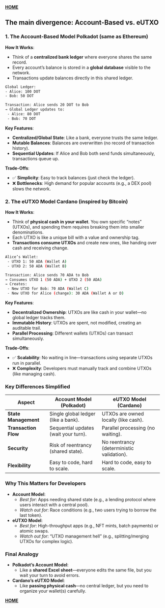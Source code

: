 **[HOME](../README.md)**

## The main divergence: Account-Based vs. eUTXO

### **1\. The Account-Based Model Polkadot (same as Ethereum)**

**How It Works**:

- Think of a **centralized bank ledger** where everyone shares the same record.
- Every account’s balance is stored in a **global database** visible to the network.
- Transactions update balances directly in this shared ledger.

```sh
Global Ledger:
- Alice: 100 DOT
- Bob: 50 DOT

Transaction: Alice sends 20 DOT to Bob
→ Global Ledger updates to:
 - Alice: 80 DOT
 - Bob: 70 DOT
```

**Key Features**:

- **Centralized/Global State**: Like a bank, everyone trusts the same ledger.
- **Mutable Balances**: Balances are overwritten (no record of transaction history).
- **Sequential Updates**: If Alice and Bob both send funds simultaneously, transactions queue up.

**Trade-Offs**:

- ✅ **Simplicity**: Easy to track balances (just check the ledger).
- ❌ **Bottlenecks**: High demand for popular accounts (e.g., a DEX pool) slows the network.

### **2\. The eUTXO Model Cardano (inspired by Bitcoin)**

**How It Works**:

- Think of **physical cash in your wallet**. You own specific “notes” (UTXOs), and spending them requires breaking them into smaller denominations.
- Each UTXO is like a unique bill with a value and ownership tag.
- **Transactions consume UTXOs** and create new ones, like handing over cash and receiving change.

```sh
Alice’s Wallet:
 - UTXO 1: 50 ADA (Wallet A)
 - UTXO 2: 50 ADA (Wallet B)

Transaction: Alice sends 70 ADA to Bob
→ Consumes UTXO 1 (50 ADA) + UTXO 2 (50 ADA)
→ Creates:
 - New UTXO for Bob: 70 ADA (Wallet C) 
 - New UTXO for Alice (change): 30 ADA (Wallet A or D)
```

**Key Features**:

- **Decentralized Ownership**: UTXOs are like cash in your wallet—no global ledger tracks them.
- **Immutable History**: UTXOs are spent, not modified, creating an auditable trail.
- **Parallel Processing**: Different wallets (UTXOs) can transact simultaneously.

**Trade-Offs**:

- ✅ **Scalability**: No waiting in line—transactions using separate UTXOs run in parallel.
- ❌ **Complexity**: Developers must manually track and combine UTXOs (like managing cash).

### **Key Differences Simplified**

| **Aspect** | **Account Model (Polkadot)** | **eUTXO Model (Cardano)** |
| --- | --- | --- |
| **State Management** | Single global ledger (like a bank). | UTXOs are owned locally (like cash). |
| **Transaction Flow** | Sequential updates (wait your turn). | Parallel processing (no waiting). |
| **Security** | Risk of reentrancy (shared state). | No reentrancy (deterministic validation). |
| **Flexibility** | Easy to code, hard to scale. | Hard to code, easy to scale. |

### **Why This Matters for Developers**

- **Account Model**:
  - _Best for_: Apps needing shared state (e.g., a lending protocol where users interact with a central pool).
  - _Watch out for_: Race conditions (e.g., two users trying to borrow the last token).
- **eUTXO Model**:
  - _Best for_: High-throughput apps (e.g., NFT mints, batch payments) or atomic swaps.
  - _Watch out for_: “UTXO management hell” (e.g., splitting/merging UTXOs for complex logic).

### **Final Analogy**

- **Polkadot’s Account Model**:
  - Like a **shared Excel sheet**—everyone edits the same file, but you wait your turn to avoid errors.
- **Cardano’s eUTXO Model**:
  - Like **passing physical cash**—no central ledger, but you need to organize your wallet(s) carefully.


**[HOME](../README.md)**
